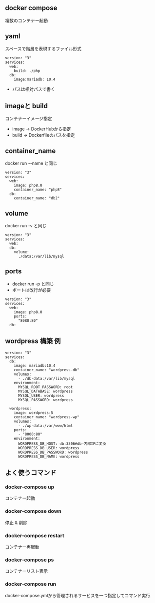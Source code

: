 ## docker compose

複数のコンテナー起動

## yaml

スペースで階層を表現するファイル形式

```
version: "3"
services:
  web:
    build: ./php
  db:
    image:mariadb: 10.4
```

* パスは相対パスで書く

## imageと build

コンテナーイメージ指定

+ image -> DockerHubから指定
+ build -> Dockerfileのパスを指定

## container_name

docker run --name と同じ

```
version: "3"
services:
  web:
    image: php8.0
    container_name: "php8"
  db:
    container_name: "db2"
```

## volume

docker run -v と同じ

```
version: "3"
services:
  web:
  db:
    volume:
      ./data:/var/lib/mysql
```

## ports

+ docker run -p と同じ
+ ポートは改行が必要
  
```
version: "3"
services:
  web:
    image: php8.0
    ports:
      "8080:80"
  db:
```

## wordpress 構築 例
```
version: "3"
services:
  db:
    image: mariadb:10.4
    container_name: "wordpress-db"
    volumes:
      - ./db-data:/var/lib/mysql
    environment:
      MYSQL_ROOT_PASSWORD: root
      MYSQL_DATABASE: wordpress
      MYSQL_USER: wordpress
      MYSQL_PASSWORD: wordpress
    
  wordpress:
    image: wordpress:5
    container_name: "wordpress-wp"
    volumes:
      - ./wp-data:/var/www/html
    ports:
      - "8000:80"
    environment:
      WORDPRESS_DB_HOST: db:3306#db→内部IPに変換
      WORDPRESS_DB_USER: wordpress
      WORDPRESS_DB_PASSWORD: wordpress
      WORDPRESS_DB_NAME: wordpress
```

## よく使うコマンド

### docker-compose up

コンテナー起動

### docker-compose down

停止 & 削除

### docker-compose restart

コンテナー再起動

### docker-compose ps

コンテナーリスト表示

### docker-compose run

docker-compose.ymlから管理されるサービスを一つ指定してコマンド実行

